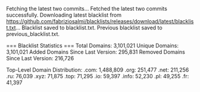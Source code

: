 Fetching the latest two commits...
Fetched the latest two commits successfully.
Downloading latest blacklist from https://github.com/fabriziosalmi/blacklists/releases/download/latest/blacklist.txt...
Blacklist saved to blacklist.txt.
Previous blacklist saved to previous_blacklist.txt.

=== Blacklist Statistics ===
Total Domains: 3,101,021
Unique Domains: 3,101,021
Added Domains Since Last Version: 295,831
Removed Domains Since Last Version: 216,726

Top-Level Domain Distribution:
  .com: 1,488,809
  .org: 251,477
  .net: 211,256
  .ru: 76,039
  .xyz: 71,875
  .top: 71,295
  .io: 59,397
  .info: 52,230
  .pl: 49,255
  .fr: 41,397
